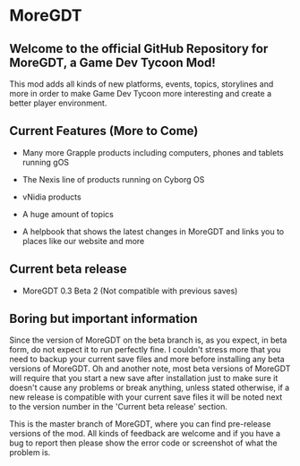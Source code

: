 # MoreGDT
## Welcome to the official GitHub Repository for MoreGDT, a Game Dev Tycoon Mod!

This mod adds all kinds of new platforms, events, topics, storylines and more
in order to make Game Dev Tycoon more interesting and create a better player
environment.

## Current Features (More to Come)  
- Many more Grapple products including computers, phones and tablets running gOS

- The Nexis line of products running on Cyborg OS

- vNidia products 

- A huge amount of topics

- A helpbook that shows the latest changes in MoreGDT and links you to places like our website and more


## Current beta release

- MoreGDT 0.3 Beta 2 (Not compatible with previous saves)

## Boring but important information

Since the version of MoreGDT on the beta branch is, as you expect, in beta form, do not expect it to run perfectly fine. I couldn't stress more that you need to backup your current save files and more before installing any beta versions of MoreGDT. Oh and another note, most beta versions of MoreGDT will require that you start a new save after installation just to make sure it doesn't cause any problems or break anything, unless stated otherwise, if a new release is compatible with your current save files it will be noted next to the version number in the 'Current beta release' section.

This is the master branch of MoreGDT, where you can find pre-release versions of the mod. All kinds of feedback are welcome and if you have a bug to report then please show the error code or screenshot of what the problem is.
